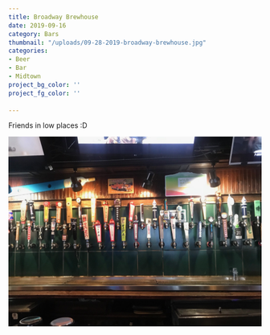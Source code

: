 ```yaml
---
title: Broadway Brewhouse
date: 2019-09-16
category: Bars
thumbnail: "/uploads/09-28-2019-broadway-brewhouse.jpg"
categories:
- Beer
- Bar
- Midtown
project_bg_color: ''
project_fg_color: ''

---
```


Friends in low places :D

![](/uploads/09-28-2019-broadway-brewhouse.jpg)
